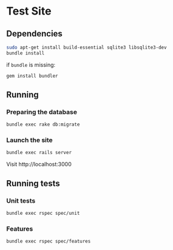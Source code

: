 # Test Site

## Dependencies

```sh
sudo apt-get install build-essential sqlite3 libsqlite3-dev
bundle install
```

if `bundle` is missing:

```sh
gem install bundler
```

## Running

### Preparing the database

```sh
bundle exec rake db:migrate
```

### Launch the site

```sh
bundle exec rails server
```

Visit http://localhost:3000

## Running tests

### Unit tests

```sh
bundle exec rspec spec/unit
```

### Features

```sh
bundle exec rspec spec/features
```

